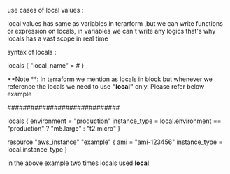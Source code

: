 use cases of local values :

local values has same as variables in terarform ,but we can write functions or expression on locals,
in variables we can't write any logics that's why locals has a vast scope in real time

syntax of locals :

locals {
 "local_name" = # 
 }

**Note **: In terraform we mention as locals in block but whenever we reference the locals we need to use **"local"** only.
Please refer below example

#############################

locals {
  environment = "production"
  instance_type = local.environment == "production" ? "m5.large" : "t2.micro"
}

resource "aws_instance" "example" {
  ami           = "ami-123456"
  instance_type = local.instance_type
}


in the above example two times locals used **local**
